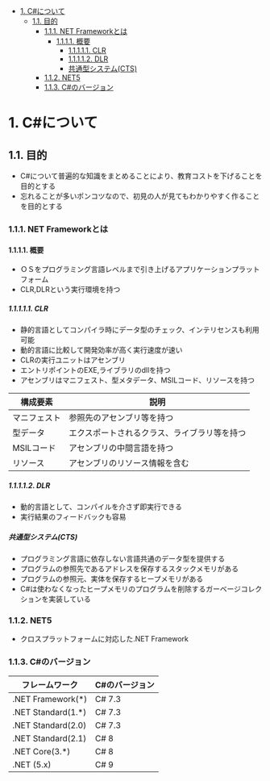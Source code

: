 <!-- TOC -->

- [1. C#について](#1-cについて)
  - [1.1. 目的](#11-目的)
    - [1.1.1. NET Frameworkとは](#111-net-frameworkとは)
      - [1.1.1.1. 概要](#1111-概要)
        - [1.1.1.1.1. CLR](#11111-clr)
        - [1.1.1.1.2. DLR](#11112-dlr)
        - [共通型システム(CTS)](#共通型システムcts)
    - [1.1.2. NET5](#112-net5)
    - [1.1.3. C#のバージョン](#113-cのバージョン)

<!-- /TOC -->

# 1. C#について

## 1.1. 目的
-  C#について普遍的な知識をまとめることにより、教育コストを下げることを目的とする
-  忘れることが多いポンコツなので、初見の人が見てもわかりやすく作ることを目的とする

### 1.1.1. NET Frameworkとは

#### 1.1.1.1. 概要
- ＯＳをプログラミング言語レベルまで引き上げるアプリケーションプラットフォーム
- CLR,DLRという実行環境を持つ
  
##### 1.1.1.1.1. CLR
- 静的言語としてコンパイラ時にデータ型のチェック、インテリセンスも利用可能
- 動的言語に比較して開発効率が高く実行速度が速い
- CLRの実行ユニットはアセンブリ
- エントリポイントのEXE,ライブラリのdllを持つ
- アセンブリはマニフェスト、型メタデータ、MSILコード、リソースを持つ

|構成要素|説明|
|---|---|
|マニフェスト|参照先のアセンブリ等を持つ|
|型データ|エクスポートされるクラス、ライブラリ等を持つ|
|MSILコード|アセンブリの中間言語を持つ|
|リソース|アセンブリのリソース情報を含む|

##### 1.1.1.1.2. DLR
- 動的言語として、コンパイルを介さず即実行できる
- 実行結果のフィードバックも容易

##### 共通型システム(CTS)
- プログラミング言語に依存しない言語共通のデータ型を提供する
- プログラムの参照先であるアドレスを保存するスタックメモリがある
- プログラムの参照元、実体を保存するヒープメモリがある
- C#は使わなくなったヒープメモリのプログラムを削除するガーベージコレクションを実装している

### 1.1.2. NET5
- クロスプラットフォームに対応した.NET Framework


### 1.1.3. C#のバージョン

|フレームワーク|C#のバージョン|
|---|---|
|.NET Framework(*)|C# 7.3|
|.NET Standard(1.*)|C# 7.3|
|.NET Standard(2.0)|C# 7.3|
|.NET Standard(2.1)|C# 8|
|.NET Core(3.*)|C# 8|
|.NET (5.x)|C# 9|


